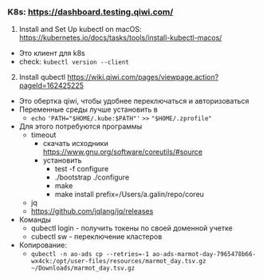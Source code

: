 ### K8s: https://dashboard.testing.qiwi.com/

1. Install and Set Up kubectl on macOS: https://kubernetes.io/docs/tasks/tools/install-kubectl-macos/ 
- Это клиент для k8s
- check: `kubectl version --client`
2. Install qubectl https://wiki.qiwi.com/pages/viewpage.action?pageId=162425225
- Это обертка qiwi, чтобы удобнее переключаться и авторизоваться
- Переменные среды лучше установить в 
	- `echo` `'PATH="$HOME/.kube:$PATH"'` `>>` `"$HOME/.zprofile"`
- Для этого потребуются программы
	- timeout
		- скачать исходники https://www.gnu.org/software/coreutils/#source
		- установить
			- test -f configure
			- ./bootstrap ./configure
			- make
			- make install prefix=/Users/a.galin/repo/coreu
	- jq
	- https://github.com/jqlang/jq/releases
- Команды
	- qubectl login - получить токены по своей доменной учетке
	- cubectl sw - переключение кластеров
- Копирование: 
	- `qubectl -n ao-ads cp --retries=-1 ao-ads-marmot-day-7965478b66-wx4ck:/opt/user-files/resources/marmot_day.tsv.gz ~/Downloads/marmot_day.tsv.gz`
